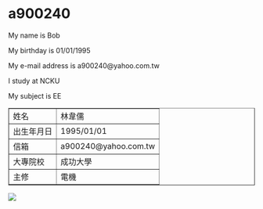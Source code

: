 # a900240

<html>
<head>
<bgsound scr="The Best of Mozart.mid">
</head>
<body background="d532147.jpg">
My name is Bob<p>
My birthday is 01/01/1995<p>
My e-mail address is a900240@yahoo.com.tw<p>
I study at NCKU<p>
My subject is EE<p>
<table border=1>
    <td>姓名</td>
    <td>林韋儒</td>
  <tr>
    <td>出生年月日</td>
    <td>1995/01/01</td>
  <tr>
    <td>信箱</td>
    <td>a900240@yahoo.com.tw</td>
  <tr>
    <td>大專院校</td>
    <td>成功大學</td>
  <tr>
    <td>主修</td>
    <td>電機</td>
</table>
<img src="IMG_301248.jpg">

</body>
</html>
